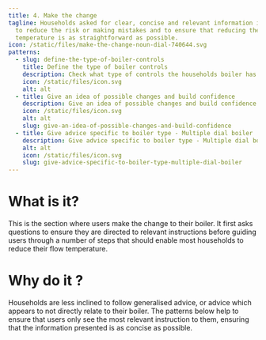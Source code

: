 ```yaml
---
title: 4. Make the change
tagline: Households asked for clear, concise and relevant information in order
  to reduce the risk or making mistakes and to ensure that reducing the flow
  temperature is as straightforward as possible.
icon: /static/files/make-the-change-noun-dial-740644.svg
patterns:
  - slug: define-the-type-of-boiler-controls
    title: Define the type of boiler controls
    description: Check what type of controls the households boiler has
    icon: /static/files/icon.svg
    alt: alt
  - title: Give an idea of possible changes and build confidence
    description: Give an idea of possible changes and build confidence
    icon: /static/files/icon.svg
    alt: alt
    slug: give-an-idea-of-possible-changes-and-build-confidence
  - title: Give advice specific to boiler type - Multiple dial boiler
    description: Give advice specific to boiler type - Multiple dial boiler
    alt: alt
    icon: /static/files/icon.svg
    slug: give-advice-specific-to-boiler-type-multiple-dial-boiler
---
```

# What is it?

This is the section where users make the change to their boiler. It first asks questions to ensure they are directed to relevant instructions before guiding users through a number of steps that should enable most households to reduce their flow temperature.

# Why do it ?

Households are less inclined to follow generalised advice, or advice which appears to not directly relate to their boiler. The patterns below help to ensure that users only see the most relevant instruction to them, ensuring that the information presented is as concise as possible.